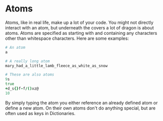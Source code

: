 Atoms
=====

Atoms, like in real life, make up a lot of your code. You might not directly interact with an atom, but underneath the covers a lot of dragon is about atoms. Atoms are specified as starting with and containing any characters other than whitespace characters. Here are some examples:

``` coffee
# An atom
a

# A really long atom
mary_had_a_little_lamb_fleece_as_white_as_snow

# These are also atoms
9s
true
+d_s{}f-f/()xz@
10
```

By simply typing the atom you either reference an already defined atom or define a new atom. On their own atoms don't do anything special, but are often used as keys in Dictionaries.
